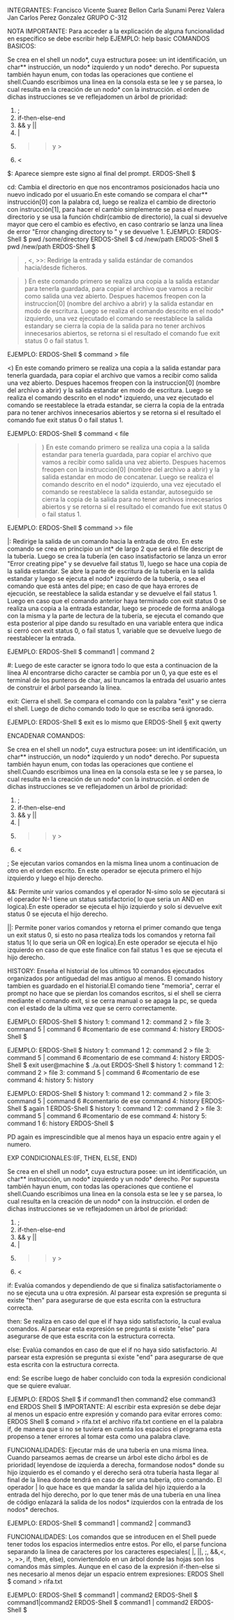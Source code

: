 INTEGRANTES:
Francisco Vicente Suarez Bellon
Carla Sunami Perez Valera
Jan Carlos Perez Gonzalez
 GRUPO C-312

NOTA IMPORTANTE:
Para acceder a la explicación de alguna funcionalidad en específico se debe escribir help <keyword>
EJEMPLO: help basic
COMANDOS BASICOS:

Se crea en el shell un nodo*, cuya estructura posee: un int identificación, un char** instrucción, un nodo* izquierdo y un nodo* derecho.
Por supuesta también hayun enum, con todas las operaciones que contiene el shell.Cuando escribimos una linea en la consola esta se lee y 
se parsea, lo cual resulta en la creación de un nodo* con la instrucción. el orden de dichas instrucciones se ve reflejadomen un árbol de
prioridad:
1) ;
2) if-then-else-end
3) && y ||
4) |
5) >> y >
6) <

$:
Aparece siempre este signo al final del prompt.
ERDOS-Shell $

cd:
Cambia el directorio en que nos encontramos posicionados hacia uno nuevo indicado por el usuario.En este comando se compara el char** 
instrucción[0] con la palabra cd, luego se realiza el cambio de directorio con instrucción[1], para hacer el cambio simplemente se pasa
 el nuevo directorio y se usa la función chdir(cambio de directorio), la cual si devuelve mayor que cero el cambio es efectivo, en caso 
contrario se lanza una línea de error "Error changing directory to <path>" y se devuelve 1.
EJEMPLO:
ERDOS-Shell $ pwd 
/some/directory 
ERDOS-Shell $ cd /new/path 
ERDOS-Shell $ pwd 
/new/path 
ERDOS-Shell $

>, <, >>:
Redirige la entrada y salida estándar de comandos hacia/desde ficheros.

>) 
En este comando primero se realiza una copia a la salida estandar para tenerla guardada, para copiar el archivo que vamos a recibir
 como salida una vez abierto. Despues hacemos freopen con la instruccion[0] (nombre del archivo a abrir) y la salida estandar en modo 
de escritura. Luego se realiza el comando descrito en el nodo* izquierdo, una vez ejecutado el comando se reestablece la salida estandary
 se cierra la copia de la salida para no tener archivos innecesarios abiertos, se retorna si el resultado el comando fue exit status 0 o
 fail status 1.

EJEMPLO:
ERDOS-Shell $ command > file

<) 
En este comando primero se realiza una copia a la salida estandar para tenerla guardada, para copiar el archivo que vamos a recibir
 como salida una vez abierto. Despues hacemos freopen con la instruccion[0] (nombre del archivo a abrir) y la salida estandar en modo 
de escritura. Luego se realiza el comando descrito en el nodo* izquierdo, una vez ejecutado el comando se reestablece la etrada
 estandar, se cierra la copia de la entrada para no tener archivos innecesarios abiertos y se retorna si el resultado el comando fue 
exit status 0 o fail status 1.

EJEMPLO:
ERDOS-Shell $ command < file

>>) 
En este comando primero se realiza una copia a la salida estandar para tenerla guardada, para copiar el archivo que vamos a recibir
 como salida una vez abierto. Despues hacemos freopen con la instruccion[0] (nombre del archivo a abrir) y la salida estandar en modo
 de concatenar. Luego se realiza el comando descrito en el nodo* izquierdo, una vez ejecutado el comando se reestablece la salida estandar,
 autoseguido se cierra la copia de la salida para no tener archivos innecesarios abiertos y se retorna si el resultado el comando fue
 exit status 0 o fail status 1.

EJEMPLO:
ERDOS-Shell $ command >> file 

|:
Redirige la salida de un comando hacia la entrada de otro.
En este comando se crea en principio un int* de largo 2 que será el file descript de la tubería. Luego se crea la tubería 
(en caso insatisfactorio se lanza un error "Error creating pipe" y se devuelve fail status 1), luego se hace una copia de la salida 
estandar. Se abre la parte de escritura de la tubería en la salida estandar y luego se ejecuta el nodo* izquierdo de la tubería, o sea
 el comando que está antes del pipe; en caso de que haya errores de ejecución, se reestablece la salida estandar y se devuelve el fail 
status 1. Luego en caso que el comando anterior haya terminado con exit status 0 se realiza una copia a la entrada estandar, luego se
 procede de forma análoga con la misma y la parte de lectura de la tubería, se ejecuta el comando que esta posterior al pipe dando su
 resultado en una variable entera que indica si cerró con exit status 0, o fail status 1, variable que se devuelve luego de reestablecer 
la entrada.

EJEMPLO:
ERDOS-Shell $ command1 | command 2 

#:
Luego de este caracter se ignora todo lo que esta a continuacion de la línea
Al encontrarse dicho caracter se cambia por un 0, ya que este es el terminal de los punteros de char,  así truncamos la entrada del
 usuario antes de construir el árbol parseando la línea.

exit:
Cierra el shell. Se compara el comando con la palabra "exit" y se cierra el shell. Luego de dicho comando todo lo que se escriba 
será ignorado.

EJEMPLO:
ERDOS-Shell $ exit es lo mismo que ERDOS-Shell § exit qwerty


ENCADENAR COMANDOS:

Se crea en el shell un nodo*, cuya estructura posee: un int identificación, un char** instrucción, un nodo* izquierdo y un nodo* derecho.
Por supuesta también hayun enum, con todas las operaciones que contiene el shell.Cuando escribimos una linea en la consola esta se lee y 
se parsea, lo cual resulta en la creación de un nodo* con la instrucción. el orden de dichas instrucciones se ve reflejadomen un árbol de
prioridad:
1) ;
2) if-then-else-end
3) && y ||
4) |
5) >> y >
6) <


;
Se ejecutan varios comandos en la misma linea unom a continuacion de otro en el orden escrito.
En este operador se ejecuta primero el hijo izquierdo y luego el hijo derecho.

&&:
Permite unir varios comandos y el  operador N-símo solo se ejecutará si el operador N-1 tiene un status satisfactorio( lo que seria un
AND en logica).En este operador se ejecuta el hijo izquierdo y solo si devuelve exit status 0 se ejecuta el hijo derecho.

||:
Permite poner varios comandos y retorna el primer comando que tenga un exit status 0, si esto no pasa rtealiza tods los comandos y retorna
 fail status 1( lo que seria un OR en logica).En este operador se ejecuta el hijo izquierdo en caso de que este finalice con fail status 1
 es que se ejecuta el hijo derecho.


HISTORY:
Enseña el historial de los ultimos 10 comandos ejecutados organizados por antiguedad del mas antiguo al menos. El comando history tambien 
es guardado en el historial.El comando tiene "memoria", cerrar el prompt no hace que se pierdan los comandos escritos, si el shell se 
cierra mediante el comando exit, si se cerra manual o se apaga la pc, se queda con el estado de la ultima vez que se cerro correctamente.

EJEMPLO:
ERDOS-Shell $ history
1: command 1
2: command 2 > file
3: command 5 | command 6 #comentario de ese command
4: history
ERDOS-Shell $



EJEMPLO:
ERDOS-Shell $ history
1: command 1
2: command 2 > file
3: command 5 | command 6 #comentario de ese command
4: history
ERDOS-Shell $ exit
user@machine $ ./a.out
ERDOS-Shell $ history
1: command 1
2: command 2 > file
3: command 5 | command 6 #comentario de ese command
4: history
5: history

EJEMPLO:
ERDOS-Shell $ history
1: command 1
2: command 2 > file
3: command 5 | command 6 #comentario de ese command
4: history
ERDOS-Shell $ again 1
ERDOS-Shell $ history
1: command 1
2: command 2 > file
3: command 5 | command 6 #comentario de ese command
4: history
5: command 1
6: history
ERDOS-Shell $

PD again es imprescindible que al menos haya un espacio entre again y el numero.


EXP CONDICIONALES:(IF, THEN, ELSE, END)

Se crea en el shell un nodo*, cuya estructura posee: un int identificación, un char** instrucción, un nodo* izquierdo y un nodo* derecho.
Por supuesta también hayun enum, con todas las operaciones que contiene el shell.Cuando escribimos una linea en la consola esta se lee y 
se parsea, lo cual resulta en la creación de un nodo* con la instrucción. el orden de dichas instrucciones se ve reflejadomen un árbol de
prioridad:
1) ;
2) if-then-else-end
3) && y ||
4) |
5) >> y >
6) <

if:
Evalúa comandos y dependiendo de que si finaliza satisfactoriamente o no se ejecuta una u otra expresión.
Al parsear esta expresión se pregunta si existe "then" para asegurarse de que esta escrita con la estructura correcta.

then:
Se realiza en caso del que el if haya sido satisfactorio, la cual evalua comandos.
Al parsear esta expresión se pregunta si existe "else" para asegurarse de que esta escrita con la estructura correcta.

else:
Evalúa comandos en caso de que el if no haya sido satisfactorio.
Al parsear esta expresión se pregunta si existe "end" para asegurarse de que esta escrita con la estructura correcta.

end:
Se escribe luego de haber concluido con toda la expresión condicional que se quiere evaluar.

EJEMPLO:
ERDOS Shell $ if command1 then command2 else command3 end
ERDOS Shell $
IMPORTANTE:
Al escribir esta expresión se debe dejar al menos un espacio entre expresión y comando para evitar errores como:
ERDOS Shell $ comand > rifa.txt
el archivo rifa.txt contiene en el la palabra if, de manera que si no se tuviera en cuenta los espacios el programa 
esta propenso a tener errores al tomar esta como una palabra clave.


FUNCIONALIDADES:
Ejecutar más de una tubería en una misma línea. Cuando parseamos aemas de crearse un árbol este dicho árbol es de prioridad( leyendose de 
izquierda a derecha, formandose nodos* donde su hijo izquierdo es el comando y el derecho será otra tubería hasta llegar al final de la 
línea donde tendrá en caso de ser una tubería, otro comando.
El operador | lo que hace es que mandar la salida del hijo izquierdo a la entrada del hijo derecho, por lo que tener más de una tubería
en una línea de código enlazará la salida de los nodos* izquierdos con la entrada de los nodos* derechos.

EJEMPLO:
ERDOS-Shell $ command1 | command2 | command3 


FUNCIONALIDADES:
Los comandos que se introducen en el Shell puede tener todos los espacios intermedios entre estos. Por ello, el parse funciona
separando la linea de caracteres por los caracteres especiales( |, ||, ;, &&,<, >, >>, if, then, else), conviertendolo en un árbol donde
las hojas son los comandos más simples.
Aunque en el caso de la expresión  if-then-else si nes necesario al menos dejar un espacio entrem expresiones:
ERDOS Shell $ comand > rifa.txt

EJEMPLO:
ERDOS-Shell $ command1 | command2 
ERDOS-Shell $ command1|command2 
ERDOS-Shell $ command1     |   command2 
ERDOS-Shell $
